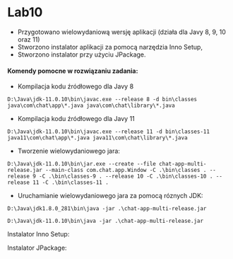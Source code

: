 # Lab10
- Przygotowano wielowydaniową wersję aplikacji (działa dla Javy 8, 9, 10 oraz 11)
- Stworzono instalator aplikacji za pomocą narzędzia Inno Setup,
- Stworzono instalator przy użyciu JPackage.

#### Komendy pomocne w rozwiązaniu zadania:
- Kompilacja kodu źródłowego dla Javy 8
```
D:\Java\jdk-11.0.10\bin\javac.exe --release 8 -d bin\classes java\com\chat\app\*.java java\com\chat\library\*.java
```

- Kompilacja kodu źródłowego dla Javy 11
```
D:\Java\jdk-11.0.10\bin\javac.exe --release 11 -d bin\classes-11 java11\com\chat\app\*.java java11\com\chat\library\*.java
```

- Tworzenie wielowydaniowego jara:
```
D:\Java\jdk-11.0.10\bin\jar.exe --create --file chat-app-multi-release.jar --main-class com.chat.app.Window -C .\bin\classes . --release 9 -C .\bin\classes-9 . --release 10 -C .\bin\classes-10 . --release 11 -C .\bin\classes-11 .
```

- Uruchamianie wielowydaniowego jara za pomocą róznych JDK:
```
D:\Java\jdk1.8.0_281\bin\java -jar .\chat-app-multi-release.jar
```

```
D:\Java\jdk-11.0.10\bin\java -jar .\chat-app-multi-release.jar
```

Instalator Inno Setup:

Instalator JPackage:
